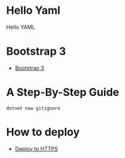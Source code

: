 # Hello Yaml
Hello YAML

# Bootstrap 3
+ [Bootstrap 3](https://docs.google.com/document/d/19lEPnf_m9mBqxLqmxjCH7j4Z-ubus0GYTb0GNqaMTqA/)

# A Step-By-Step Guide
```
dotnet new gitignore
```

# How to deploy
+ [Deploy to HTTPS](https://docs.google.com/document/d/1-Xd6GR8EqoYAEGjxlLnKFOB3yTy3tejbcdtUIcuV97Q/)
